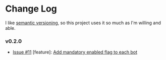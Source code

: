 # Change Log

I like [semantic versioning](https://semver.org/), so this project uses it so much as I'm willing and able.

### v0.2.0
* [Issue #11](https://github.com/Ubunfu/mc-log-bot/issues/11) [feature]:
[Add mandatory enabled flag to each bot](https://github.com/Ubunfu/mc-log-bot/pull/13)